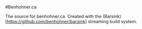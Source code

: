#Benhohner.ca

The source for benhohner.ca.
Created with the (Barsink)[https://github.com/benhohner/barsink] streaming build system.
